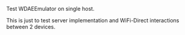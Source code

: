 Test WDAEEmulator on single host.

This is just to test server implementation and WiFi-Direct interactions between
2 devices.
